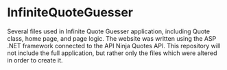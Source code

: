 # InfiniteQuoteGuesser
Several files used in Infinite Quote Guesser application, including Quote class, home page, and page logic.
The website was written using the ASP .NET framework connected to the API Ninja Quotes API.
This repository will not include the full application, but rather only the files which were altered in order to create it.
